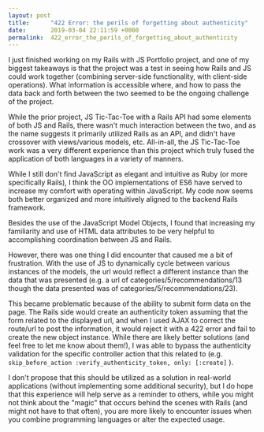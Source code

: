 ```yaml
---
layout: post
title:      "422 Error: the perils of forgetting about authenticity"
date:       2019-03-04 22:11:59 +0000
permalink:  422_error_the_perils_of_forgetting_about_authenticity
---
```


I just finished working on my Rails with JS Portfolio project, and one of my biggest takeaways is that the project was a test in seeing how Rails and JS could work together (combining server-side functionality, with client-side operations).  What information is accessible where, and how to pass the data back and forth between the two seemed to be the ongoing challenge of the project.  

While the prior project, JS Tic-Tac-Toe with a Rails API had some elements of both JS and Rails, there wasn't much interaction between the two, and as the name suggests it primarily utilized Rails as an API, and didn't have crossover with views/various models, etc.  All-in-all, the JS Tic-Tac-Toe work was a very different experience than this project which truly fused the application of both languages in a variety of manners.

While I still don't find JavaScript as elegant and intuitive as Ruby (or more specifically Rails), I think the OO implementations of ES6 have served to increase my comfort with operating within JavaScript.  My code now seems both better organized and more intuitively aligned to the backend Rails framework.  

Besides the use of the JavaScript Model Objects, I found that increasing my familiarity and use of HTML data attributes to be very helpful to accomplishing coordination between JS and Rails.

However, there was one thing I did encounter that caused me a bit of frustration.  With the use of JS to dynamically cycle between various instances of the models, the url would reflect a different instance than the data that was presented (e.g. a url of categories/5/recommendations/13 though the data presented was of categories/5/recommendations/23).  

This became problematic because of the ability to submit form data on the page.  The Rails side would create an authenticity token assuming that the form related to the displayed url, and when I used AJAX to correct the route/url to post the information, it would reject it with a 422 error and fail to create the new object instance.  While there are likely better solutions (and feel free to let me know about them!), I was able to bypass the authenticity validation for the specific controller action that this related to (e.g.   `skip_before_action :verify_authenticity_token, only: [:create]` ).

I don't propose that this should be utilized as a solution in real-world applications (without implementing some additional security), but I do hope that this experience will help serve as a reminder to others, while you might not think about the "magic" that occurs behind the scenes with Rails (and might not have to that often), you are more likely to encounter issues when you combine programming languages or alter the expected usage. 


